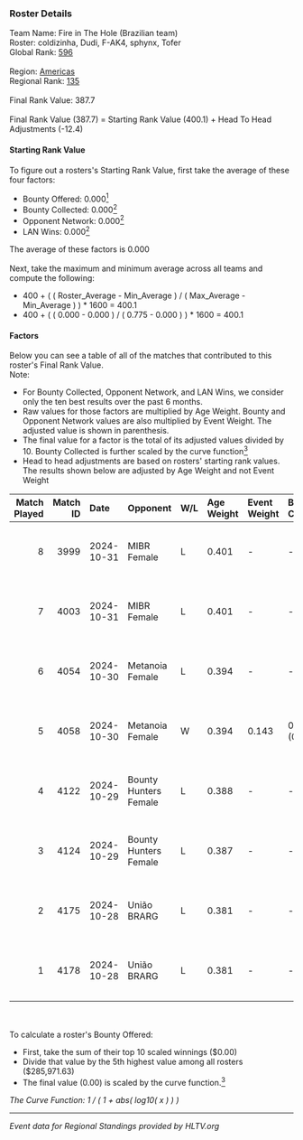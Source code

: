 ### Roster Details<br />
Team Name: Fire in The Hole (Brazilian team)<br />
Roster: coldizinha, Dudi, F-AK4, sphynx, Tofer<br />
Global Rank: [596](../../standings_global_2025_02_28.md)<br />
<br />
Region: [Americas]( ../../standings_americas_2025_02_28.md)<br />
Regional Rank: [135]( ../../standings_americas_2025_02_28.md)<br />
<br />
Final Rank Value:  387.7<br />
<br />
Final Rank Value (387.7) = Starting Rank Value (400.1) + Head To Head Adjustments (-12.4)<br />

#### Starting Rank Value<br />
To figure out a rosters's Starting Rank Value, first take the average of these four factors:<br />
- Bounty Offered: 0.000[<sup>1</sup>](#table2)
- Bounty Collected: 0.000[<sup>2</sup>](#table1)
- Opponent Network: 0.000[<sup>2</sup>](#table1)
- LAN Wins: 0.000[<sup>2</sup>](#table1)

The average of these factors is 0.000<br />
<br />
Next, take the maximum and minimum average across all teams and compute the following:<br />
- 400 + ( ( Roster_Average - Min_Average ) / ( Max_Average - Min_Average ) ) * 1600 = 400.1
- 400 + ( ( 0.000 - 0.000 ) / ( 0.775 - 0.000 ) ) * 1600 = 400.1


#### Factors<br />
Below you can see a table of all of the matches that contributed to this roster's Final Rank Value.<br />
Note:<br />

- For Bounty Collected, Opponent Network, and LAN Wins, we consider only the ten best results over the past 6 months.
- Raw values for those factors are multiplied by Age Weight. Bounty and Opponent Network values are also multiplied by Event Weight. The adjusted value is shown in parenthesis.
- The final value for a factor is the total of its adjusted values divided by 10. Bounty Collected is further scaled by the curve function[<sup>3</sup>](#curveFunction)
- Head to head adjustments are based on rosters' starting rank values. The results shown below are adjusted by Age Weight and not Event Weight
<span id="table1"></span><br />


| Match Played | Match ID | Date       | Opponent              | W/L | Age Weight | Event Weight | Bounty Collected | Opponent Network | LAN Wins  | H2H Adj. | Roster                                 |
| -: | -: | :- | :- | :- | :- | :- | :- | :- | :- | -: | :- |
|            8 |     3999 | 2024-10-31 | MIBR Female           | L   | 0.401      | -            | -                | -                | -         |    -1.13 | coldizinha, Dudi, F-AK4, sphynx, Tofer |
|            7 |     4003 | 2024-10-31 | MIBR Female           | L   | 0.401      | -            | -                | -                | -         |    -1.14 | coldizinha, Dudi, F-AK4, sphynx, Tofer |
|            6 |     4054 | 2024-10-30 | Metanoia Female       | L   | 0.394      | -            | -                | -                | -         |    -6.22 | coldizinha, Dudi, F-AK4, sphynx, Tofer |
|            5 |     4058 | 2024-10-30 | Metanoia Female       | W   | 0.394      | 0.143        | 0.000 (0.000)    | 0.020 (0.001)    | 0 (0.000) |     6.33 | coldizinha, Dudi, F-AK4, sphynx, Tofer |
|            4 |     4122 | 2024-10-29 | Bounty Hunters Female | L   | 0.388      | -            | -                | -                | -         |    -2.60 | coldizinha, Dudi, F-AK4, sphynx, Tofer |
|            3 |     4124 | 2024-10-29 | Bounty Hunters Female | L   | 0.387      | -            | -                | -                | -         |    -2.66 | coldizinha, Dudi, F-AK4, sphynx, Tofer |
|            2 |     4175 | 2024-10-28 | União BRARG           | L   | 0.381      | -            | -                | -                | -         |    -2.46 | coldizinha, Dudi, F-AK4, sphynx, Tofer |
|            1 |     4178 | 2024-10-28 | União BRARG           | L   | 0.381      | -            | -                | -                | -         |    -2.51 | coldizinha, Dudi, F-AK4, sphynx, Tofer |

<br />
<span id="table2"></span><br />
To calculate a roster's Bounty Offered:<br />

- First, take the sum of their top 10 scaled winnings ($0.00)
- Divide that value by the 5th highest value among all rosters ($285,971.63)
- The final value (0.00) is scaled by the curve function.[<sup>3</sup>](#curveFunction)

<span id="curveFunction"></span>_The Curve Function: 1 / ( 1 + abs( log10( x ) ) )_<br />

---
_Event data for Regional Standings provided by HLTV.org_<br />
